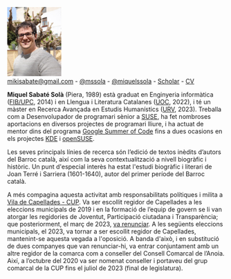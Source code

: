 <img src="/images/me.jpeg" alt="Miquel's picture" id="image-profile" width="125">

<div class="info">
    <a href="mailto:mikisabate@gmail.com"><i class="fa fa-envelope"></i> mikisabate@gmail.com</a> -
    <a href="https://github.com/mssola"><i class="fa fa-github"></i> @mssola</a> -
    <a href="https://twitter.com/miquelssola"><i class="fa fa-twitter"></i> @miquelssola</a> -
    <a href="https://scholar.google.com/citations?user=7WXJc30AAAAJ"><i class="fa fa-google"></i> Scholar</a> -
    <a href="/about/cv.html"><i class="fa fa-address-card-o"></i> CV</a>
</div>

**Miquel Sabaté Solà** (Piera, 1989) està graduat en Enginyeria informàtica
([FIB/UPC](https://www.fib.upc.edu/ca), 2014) i en Llengua i Literatura
Catalanes ([UOC](https://www.uoc.edu/portal/ca/index.html), 2022), i té un
màster en Recerca Avançada en Estudis Humanístics
([URV](https://www.urv.cat/ca/), 2023). Treballa com a Desenvolupador de
programari sènior a [SUSE](https://www.suse.com/), ha fet nombroses aportacions
en diversos projectes de programari lliure, i ha actuat de mentor dins del
programa [Google Summer of Code](https://summerofcode.withgoogle.com/) fins a
dues ocasions en els projectes [KDE](https://kde.org/ca/) i
[openSUSE](https://www.opensuse.org/).

Les seves principals línies de recerca són l’edició de textos inèdits d’autors
del Barroc català, així com la seva contextualització a nivell biogràfic i
històric. Un punt d'especial interès ha estat l'estudi biogràfic i literari de
Joan Terré i Sarriera (1601-1640), autor del primer període del Barroc català.

A més compagina aquesta activitat amb responsabilitats polítiques i milita a
[Vila de Capellades - CUP](http://viladecapellades.cat/). Va ser escollit
regidor de Capellades a les eleccions municipals de 2019 i en la formació de
l’equip de govern se li van atorgar les regidories de Joventut, Participació
ciutadana i Transparència; que posteriorment, el març de 2023, [va
renunciar](http://viladecapellades.cat/noticia/309/comunicat-de-vila-de-capellades-cup-en-relacio-a-la-sortida-del-govern).
A les següents eleccions municipals, el 2023, va tornar a ser escollit regidor
de Capellades, mantenint-se aquesta vegada a l'oposició. A banda d'això, i en
substitució de dues companyes que van renunciar-hi, va entrar conjuntament amb
un altre regidor de la comarca com a conseller del Consell Comarcal de l’Anoia.
Així, a l’octubre del 2020 va ser nomenat conseller i portaveu del grup comarcal
de la CUP fins el juliol de 2023 (final de legislatura).
